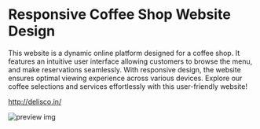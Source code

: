 # Responsive Coffee Shop Website Design
This website is a dynamic online platform designed for a coffee shop. It features an intuitive user interface allowing customers to browse the menu, and make reservations seamlessly. With responsive design, the website ensures optimal viewing experience across various devices. Explore our coffee selections and services effortlessly with this user-friendly website!

http://delisco.in/

![preview img](/delisco.png)
